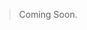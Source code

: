 <style>
  body {
    margin: auto 0;
  }
  main {
    margin: auto 0;
    max-width: unset;
  }
</style>

<section>
  <div class="row">
    <div class="col">
      <blockquote>Coming Soon.</blockquote>
    </div>
  </div>
</section>
